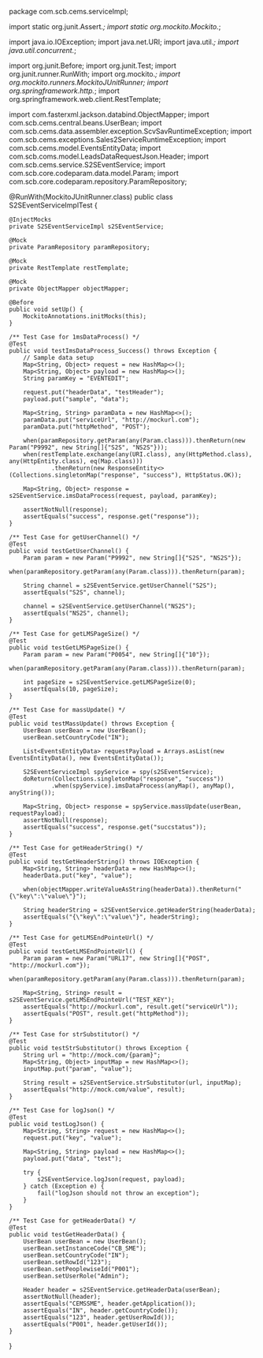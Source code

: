 package com.scb.cems.serviceImpl;

import static org.junit.Assert.*;
import static org.mockito.Mockito.*;

import java.io.IOException;
import java.net.URI;
import java.util.*;
import java.util.concurrent.*;

import org.junit.Before;
import org.junit.Test;
import org.junit.runner.RunWith;
import org.mockito.*;
import org.mockito.runners.MockitoJUnitRunner;
import org.springframework.http.*;
import org.springframework.web.client.RestTemplate;

import com.fasterxml.jackson.databind.ObjectMapper;
import com.scb.cems.central.beans.UserBean;
import com.scb.cems.data.assembler.exception.ScvSavRuntimeException;
import com.scb.cems.exceptions.Sales2ServiceRuntimeException;
import com.scb.cems.model.EventsEntityData;
import com.scb.coms.model.LeadsDataRequestJson.Header;
import com.scb.cems.service.S2SEventService;
import com.scb.core.codeparam.data.model.Param;
import com.scb.core.codeparam.repository.ParamRepository;

@RunWith(MockitoJUnitRunner.class)
public class S2SEventServiceImplTest {

    @InjectMocks
    private S2SEventServiceImpl s2SEventService;

    @Mock
    private ParamRepository paramRepository;

    @Mock
    private RestTemplate restTemplate;

    @Mock
    private ObjectMapper objectMapper;

    @Before
    public void setUp() {
        MockitoAnnotations.initMocks(this);
    }

    /** Test Case for 1msDataProcess() */
    @Test
    public void testImsDataProcess_Success() throws Exception {
        // Sample data setup
        Map<String, Object> request = new HashMap<>();
        Map<String, Object> payload = new HashMap<>();
        String paramKey = "EVENTEDIT";

        request.put("headerData", "testHeader");
        payload.put("sample", "data");

        Map<String, String> paramData = new HashMap<>();
        paramData.put("serviceUrl", "http://mockurl.com");
        paramData.put("httpMethod", "POST");

        when(paramRepository.getParam(any(Param.class))).thenReturn(new Param("P9992", new String[]{"S2S", "NS2S"}));
        when(restTemplate.exchange(any(URI.class), any(HttpMethod.class), any(HttpEntity.class), eq(Map.class)))
                .thenReturn(new ResponseEntity<>(Collections.singletonMap("response", "success"), HttpStatus.OK));

        Map<String, Object> response = s2SEventService.imsDataProcess(request, payload, paramKey);
        
        assertNotNull(response);
        assertEquals("success", response.get("response"));
    }

    /** Test Case for getUserChannel() */
    @Test
    public void testGetUserChannel() {
        Param param = new Param("P9992", new String[]{"S2S", "NS2S"});
        when(paramRepository.getParam(any(Param.class))).thenReturn(param);

        String channel = s2SEventService.getUserChannel("S2S");
        assertEquals("S2S", channel);

        channel = s2SEventService.getUserChannel("NS2S");
        assertEquals("NS2S", channel);
    }

    /** Test Case for getLMSPageSize() */
    @Test
    public void testGetLMSPageSize() {
        Param param = new Param("P0054", new String[]{"10"});
        when(paramRepository.getParam(any(Param.class))).thenReturn(param);

        int pageSize = s2SEventService.getLMSPageSize(0);
        assertEquals(10, pageSize);
    }

    /** Test Case for massUpdate() */
    @Test
    public void testMassUpdate() throws Exception {
        UserBean userBean = new UserBean();
        userBean.setCountryCode("IN");

        List<EventsEntityData> requestPayload = Arrays.asList(new EventsEntityData(), new EventsEntityData());

        S2SEventServiceImpl spyService = spy(s2SEventService);
        doReturn(Collections.singletonMap("response", "success"))
                .when(spyService).imsDataProcess(anyMap(), anyMap(), anyString());

        Map<String, Object> response = spyService.massUpdate(userBean, requestPayload);
        assertNotNull(response);
        assertEquals("success", response.get("succstatus"));
    }

    /** Test Case for getHeaderString() */
    @Test
    public void testGetHeaderString() throws IOException {
        Map<String, String> headerData = new HashMap<>();
        headerData.put("key", "value");

        when(objectMapper.writeValueAsString(headerData)).thenReturn("{\"key\":\"value\"}");

        String headerString = s2SEventService.getHeaderString(headerData);
        assertEquals("{\"key\":\"value\"}", headerString);
    }

    /** Test Case for getLMSEndPointeUrl() */
    @Test
    public void testGetLMSEndPointeUrl() {
        Param param = new Param("URL17", new String[]{"POST", "http://mockurl.com"});
        when(paramRepository.getParam(any(Param.class))).thenReturn(param);

        Map<String, String> result = s2SEventService.getLMSEndPointeUrl("TEST_KEY");
        assertEquals("http://mockurl.com", result.get("serviceUrl"));
        assertEquals("POST", result.get("httpMethod"));
    }

    /** Test Case for strSubstitutor() */
    @Test
    public void testStrSubstitutor() throws Exception {
        String url = "http://mock.com/{param}";
        Map<String, Object> inputMap = new HashMap<>();
        inputMap.put("param", "value");

        String result = s2SEventService.strSubstitutor(url, inputMap);
        assertEquals("http://mock.com/value", result);
    }

    /** Test Case for logJson() */
    @Test
    public void testLogJson() {
        Map<String, String> request = new HashMap<>();
        request.put("key", "value");

        Map<String, String> payload = new HashMap<>();
        payload.put("data", "test");

        try {
            s2SEventService.logJson(request, payload);
        } catch (Exception e) {
            fail("logJson should not throw an exception");
        }
    }

    /** Test Case for getHeaderData() */
    @Test
    public void testGetHeaderData() {
        UserBean userBean = new UserBean();
        userBean.setInstanceCode("CB_SME");
        userBean.setCountryCode("IN");
        userBean.setRowId("123");
        userBean.setPeoplewiseId("P001");
        userBean.setUserRole("Admin");

        Header header = s2SEventService.getHeaderData(userBean);
        assertNotNull(header);
        assertEquals("CEMSSME", header.getApplication());
        assertEquals("IN", header.getCountryCode());
        assertEquals("123", header.getUserRowId());
        assertEquals("P001", header.getUserId());
    }
}
